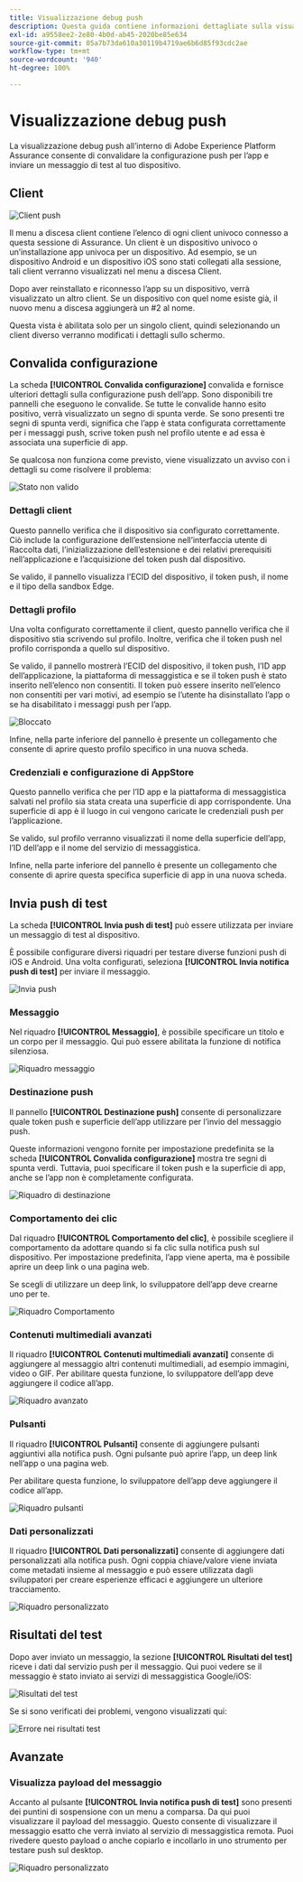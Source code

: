 ```yaml
---
title: Visualizzazione debug push
description: Questa guida contiene informazioni dettagliate sulla visualizzazione Debug push in Adobe Experience Platform Assurance.
exl-id: a9558ee2-2e80-4b0d-ab45-2020be85e634
source-git-commit: 05a7b73da610a30119b4719ae6b6d85f93cdc2ae
workflow-type: tm+mt
source-wordcount: '940'
ht-degree: 100%

---
```


# Visualizzazione debug push

La visualizzazione debug push all’interno di Adobe Experience Platform Assurance consente di convalidare la configurazione push per l’app e inviare un messaggio di test al tuo dispositivo.

## Client

![Client push](./images/push-debug-view/clients.png)

Il menu a discesa client contiene l’elenco di ogni client univoco connesso a questa sessione di Assurance. Un client è un dispositivo univoco o un’installazione app univoca per un dispositivo. Ad esempio, se un dispositivo Android e un dispositivo iOS sono stati collegati alla sessione, tali client verranno visualizzati nel menu a discesa Client.

Dopo aver reinstallato e riconnesso l’app su un dispositivo, verrà visualizzato un altro client. Se un dispositivo con quel nome esiste già, il nuovo menu a discesa aggiungerà un #2 al nome.

Questa vista è abilitata solo per un singolo client, quindi selezionando un client diverso verranno modificati i dettagli sullo schermo.

## Convalida configurazione

La scheda **[!UICONTROL Convalida configurazione]** convalida e fornisce ulteriori dettagli sulla configurazione push dell’app. Sono disponibili tre pannelli che eseguono le convalide. Se tutte le convalide hanno esito positivo, verrà visualizzato un segno di spunta verde. Se sono presenti tre segni di spunta verdi, significa che l’app è stata configurata correttamente per i messaggi push, scrive token push nel profilo utente e ad essa è associata una superficie di app.

Se qualcosa non funziona come previsto, viene visualizzato un avviso con i dettagli su come risolvere il problema:

![Stato non valido](./images/push-debug-view/invalid-state.png)

### Dettagli client

Questo pannello verifica che il dispositivo sia configurato correttamente. Ciò include la configurazione dell’estensione nell’interfaccia utente di Raccolta dati, l’inizializzazione dell’estensione e dei relativi prerequisiti nell’applicazione e l’acquisizione del token push dal dispositivo.

Se valido, il pannello visualizza l’ECID del dispositivo, il token push, il nome e il tipo della sandbox Edge.

### Dettagli profilo

Una volta configurato correttamente il client, questo pannello verifica che il dispositivo stia scrivendo sul profilo. Inoltre, verifica che il token push nel profilo corrisponda a quello sul dispositivo.

Se valido, il pannello mostrerà l’ECID del dispositivo, il token push, l’ID app dell’applicazione, la piattaforma di messaggistica e se il token push è stato inserito nell’elenco non consentiti. Il token può essere inserito nell’elenco non consentiti per vari motivi, ad esempio se l’utente ha disinstallato l’app o se ha disabilitato i messaggi push per l’app.

![Bloccato](./images/push-debug-view/deny-list-blocked.png)

Infine, nella parte inferiore del pannello è presente un collegamento che consente di aprire questo profilo specifico in una nuova scheda.

### Credenziali e configurazione di AppStore

Questo pannello verifica che per l’ID app e la piattaforma di messaggistica salvati nel profilo sia stata creata una superficie di app corrispondente. Una superficie di app è il luogo in cui vengono caricate le credenziali push per l’applicazione.

Se valido, sul profilo verranno visualizzati il nome della superficie dell’app, l’ID dell’app e il nome del servizio di messaggistica.

Infine, nella parte inferiore del pannello è presente un collegamento che consente di aprire questa specifica superficie di app in una nuova scheda.

## Invia push di test

La scheda **[!UICONTROL Invia push di test]** può essere utilizzata per inviare un messaggio di test al dispositivo.

È possibile configurare diversi riquadri per testare diverse funzioni push di iOS e Android. Una volta configurati, seleziona **[!UICONTROL Invia notifica push di test]** per inviare il messaggio.

![Invia push](./images/push-debug-view/send.png)

### Messaggio

Nel riquadro **[!UICONTROL Messaggio]**, è possibile specificare un titolo e un corpo per il messaggio. Qui può essere abilitata la funzione di notifica silenziosa.

![Riquadro messaggio](./images/push-debug-view/message-pane.png)

### Destinazione push

Il pannello **[!UICONTROL Destinazione push]** consente di personalizzare quale token push e superficie dell’app utilizzare per l’invio del messaggio push.

Queste informazioni vengono fornite per impostazione predefinita se la scheda **[!UICONTROL Convalida configurazione]** mostra tre segni di spunta verdi. Tuttavia, puoi specificare il token push e la superficie di app, anche se l’app non è completamente configurata.

![Riquadro di destinazione](./images/push-debug-view/target-pane.png)

### Comportamento dei clic

Dal riquadro **[!UICONTROL Comportamento del clic]**, è possibile scegliere il comportamento da adottare quando si fa clic sulla notifica push sul dispositivo. Per impostazione predefinita, l’app viene aperta, ma è possibile aprire un deep link o una pagina web.

Se scegli di utilizzare un deep link, lo sviluppatore dell’app deve crearne uno per te.

![Riquadro Comportamento](./images/push-debug-view/click-behavior.png)

### Contenuti multimediali avanzati

Il riquadro **[!UICONTROL Contenuti multimediali avanzati]** consente di aggiungere al messaggio altri contenuti multimediali, ad esempio immagini, video o GIF. Per abilitare questa funzione, lo sviluppatore dell’app deve aggiungere il codice all’app.

![Riquadro avanzato](./images/push-debug-view/rich-pane.png)

### Pulsanti

Il riquadro **[!UICONTROL Pulsanti]** consente di aggiungere pulsanti aggiuntivi alla notifica push. Ogni pulsante può aprire l’app, un deep link nell’app o una pagina web.

Per abilitare questa funzione, lo sviluppatore dell’app deve aggiungere il codice all’app.

![Riquadro pulsanti](./images/push-debug-view/buttons-pane.png)

### Dati personalizzati

Il riquadro **[!UICONTROL Dati personalizzati]** consente di aggiungere dati personalizzati alla notifica push. Ogni coppia chiave/valore viene inviata come metadati insieme al messaggio e può essere utilizzata dagli sviluppatori per creare esperienze efficaci e aggiungere un ulteriore tracciamento.

![Riquadro personalizzato](./images/push-debug-view/custom-pane.png)

## Risultati del test

Dopo aver inviato un messaggio, la sezione **[!UICONTROL Risultati del test]** riceve i dati dal servizio push per il messaggio. Qui puoi vedere se il messaggio è stato inviato ai servizi di messaggistica Google/iOS:

![Risultati del test](./images/push-debug-view/test-results.png)

Se si sono verificati dei problemi, vengono visualizzati qui:

![Errore nei risultati test](./images/push-debug-view/test-error.png)

## Avanzate

### Visualizza payload del messaggio

Accanto al pulsante **[!UICONTROL Invia notifica push di test]** sono presenti dei puntini di sospensione con un menu a comparsa. Da qui puoi visualizzare il payload del messaggio. Questo consente di visualizzare il messaggio esatto che verrà inviato al servizio di messaggistica remota. Puoi rivedere questo payload o anche copiarlo e incollarlo in uno strumento per testare push sul desktop.

![Riquadro personalizzato](./images/push-debug-view/message-payload.png)
